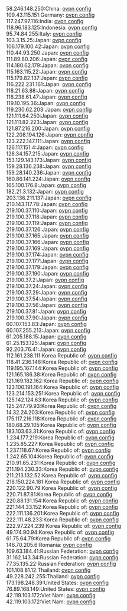 58.246.148.250:China: [ovpn config](vpn/58_246_148_250.ovpn)  
109.43.115.151:Germany: [ovpn config](vpn/109_43_115_151.ovpn)  
117.247.97.116:India: [ovpn config](vpn/117_247_97_116.ovpn)  
118.96.183.125:Indonesia: [ovpn config](vpn/118_96_183_125.ovpn)  
95.74.84.255:Italy: [ovpn config](vpn/95_74_84_255.ovpn)  
103.3.15.25:Japan: [ovpn config](vpn/103_3_15_25.ovpn)  
106.179.100.42:Japan: [ovpn config](vpn/106_179_100_42.ovpn)  
110.44.93.250:Japan: [ovpn config](vpn/110_44_93_250.ovpn)  
111.89.80.206:Japan: [ovpn config](vpn/111_89_80_206.ovpn)  
114.180.62.179:Japan: [ovpn config](vpn/114_180_62_179.ovpn)  
115.163.115.22:Japan: [ovpn config](vpn/115_163_115_22.ovpn)  
115.179.82.137:Japan: [ovpn config](vpn/115_179_82_137.ovpn)  
116.222.231.161:Japan: [ovpn config](vpn/116_222_231_161.ovpn)  
118.21.63.88:Japan: [ovpn config](vpn/118_21_63_88.ovpn)  
118.238.61.47:Japan: [ovpn config](vpn/118_238_61_47.ovpn)  
119.10.195.36:Japan: [ovpn config](vpn/119_10_195_36.ovpn)  
119.230.62.203:Japan: [ovpn config](vpn/119_230_62_203.ovpn)  
121.111.64.250:Japan: [ovpn config](vpn/121_111_64_250.ovpn)  
121.111.82.223:Japan: [ovpn config](vpn/121_111_82_223.ovpn)  
121.87.216.200:Japan: [ovpn config](vpn/121_87_216_200.ovpn)  
122.208.194.126:Japan: [ovpn config](vpn/122_208_194_126.ovpn)  
123.222.147.111:Japan: [ovpn config](vpn/123_222_147_111.ovpn)  
126.117.151.4:Japan: [ovpn config](vpn/126_117_151_4.ovpn)  
126.34.157.215:Japan: [ovpn config](vpn/126_34_157_215.ovpn)  
153.129.143.173:Japan: [ovpn config](vpn/153_129_143_173.ovpn)  
159.28.136.238:Japan: [ovpn config](vpn/159_28_136_238.ovpn)  
159.28.140.236:Japan: [ovpn config](vpn/159_28_140_236.ovpn)  
160.86.141.224:Japan: [ovpn config](vpn/160_86_141_224.ovpn)  
165.100.176.8:Japan: [ovpn config](vpn/165_100_176_8.ovpn)  
182.21.3.132:Japan: [ovpn config](vpn/182_21_3_132.ovpn)  
203.136.211.137:Japan: [ovpn config](vpn/203_136_211_137.ovpn)  
210.143.117.78:Japan: [ovpn config](vpn/210_143_117_78.ovpn)  
219.100.37.110:Japan: [ovpn config](vpn/219_100_37_110.ovpn)  
219.100.37.118:Japan: [ovpn config](vpn/219_100_37_118.ovpn)  
219.100.37.119:Japan: [ovpn config](vpn/219_100_37_119.ovpn)  
219.100.37.126:Japan: [ovpn config](vpn/219_100_37_126.ovpn)  
219.100.37.165:Japan: [ovpn config](vpn/219_100_37_165.ovpn)  
219.100.37.166:Japan: [ovpn config](vpn/219_100_37_166.ovpn)  
219.100.37.169:Japan: [ovpn config](vpn/219_100_37_169.ovpn)  
219.100.37.174:Japan: [ovpn config](vpn/219_100_37_174.ovpn)  
219.100.37.177:Japan: [ovpn config](vpn/219_100_37_177.ovpn)  
219.100.37.179:Japan: [ovpn config](vpn/219_100_37_179.ovpn)  
219.100.37.190:Japan: [ovpn config](vpn/219_100_37_190.ovpn)  
219.100.37.2:Japan: [ovpn config](vpn/219_100_37_2.ovpn)  
219.100.37.24:Japan: [ovpn config](vpn/219_100_37_24.ovpn)  
219.100.37.29:Japan: [ovpn config](vpn/219_100_37_29.ovpn)  
219.100.37.54:Japan: [ovpn config](vpn/219_100_37_54.ovpn)  
219.100.37.56:Japan: [ovpn config](vpn/219_100_37_56.ovpn)  
219.100.37.81:Japan: [ovpn config](vpn/219_100_37_81.ovpn)  
219.100.37.90:Japan: [ovpn config](vpn/219_100_37_90.ovpn)  
60.107.153.83:Japan: [ovpn config](vpn/60_107_153_83.ovpn)  
60.107.255.213:Japan: [ovpn config](vpn/60_107_255_213.ovpn)  
61.205.188.15:Japan: [ovpn config](vpn/61_205_188_15.ovpn)  
61.25.153.125:Japan: [ovpn config](vpn/61_25_153_125.ovpn)  
92.203.76.41:Japan: [ovpn config](vpn/92_203_76_41.ovpn)  
112.161.238.111:Korea Republic of: [ovpn config](vpn/112_161_238_111.ovpn)  
118.41.236.148:Korea Republic of: [ovpn config](vpn/118_41_236_148.ovpn)  
119.195.167.144:Korea Republic of: [ovpn config](vpn/119_195_167_144.ovpn)  
121.165.186.38:Korea Republic of: [ovpn config](vpn/121_165_186_38.ovpn)  
121.169.182.162:Korea Republic of: [ovpn config](vpn/121_169_182_162.ovpn)  
123.100.191.164:Korea Republic of: [ovpn config](vpn/123_100_191_164.ovpn)  
123.214.153.251:Korea Republic of: [ovpn config](vpn/123_214_153_251.ovpn)  
125.142.124.63:Korea Republic of: [ovpn config](vpn/125_142_124_63.ovpn)  
125.247.79.93:Korea Republic of: [ovpn config](vpn/125_247_79_93.ovpn)  
14.32.24.203:Korea Republic of: [ovpn config](vpn/14_32_24_203.ovpn)  
175.117.216.118:Korea Republic of: [ovpn config](vpn/175_117_216_118.ovpn)  
180.68.29.105:Korea Republic of: [ovpn config](vpn/180_68_29_105.ovpn)  
183.103.63.31:Korea Republic of: [ovpn config](vpn/183_103_63_31.ovpn)  
1.234.177.219:Korea Republic of: [ovpn config](vpn/1_234_177_219.ovpn)  
1.235.85.227:Korea Republic of: [ovpn config](vpn/1_235_85_227.ovpn)  
1.237.118.67:Korea Republic of: [ovpn config](vpn/1_237_118_67.ovpn)  
1.242.65.104:Korea Republic of: [ovpn config](vpn/1_242_65_104.ovpn)  
210.91.65.231:Korea Republic of: [ovpn config](vpn/210_91_65_231.ovpn)  
211.194.230.33:Korea Republic of: [ovpn config](vpn/211_194_230_33.ovpn)  
211.213.132.52:Korea Republic of: [ovpn config](vpn/211_213_132_52.ovpn)  
218.150.224.181:Korea Republic of: [ovpn config](vpn/218_150_224_181.ovpn)  
220.122.90.79:Korea Republic of: [ovpn config](vpn/220_122_90_79.ovpn)  
220.71.87.81:Korea Republic of: [ovpn config](vpn/220_71_87_81.ovpn)  
220.88.131.154:Korea Republic of: [ovpn config](vpn/220_88_131_154.ovpn)  
221.144.33.152:Korea Republic of: [ovpn config](vpn/221_144_33_152.ovpn)  
222.111.136.201:Korea Republic of: [ovpn config](vpn/222_111_136_201.ovpn)  
222.111.48.233:Korea Republic of: [ovpn config](vpn/222_111_48_233.ovpn)  
222.97.224.239:Korea Republic of: [ovpn config](vpn/222_97_224_239.ovpn)  
49.174.90.94:Korea Republic of: [ovpn config](vpn/49_174_90_94.ovpn)  
61.75.64.79:Korea Republic of: [ovpn config](vpn/61_75_64_79.ovpn)  
146.70.205.6:Romania: [ovpn config](vpn/146_70_205_6.ovpn)  
109.63.184.41:Russian Federation: [ovpn config](vpn/109_63_184_41.ovpn)  
31.162.143.34:Russian Federation: [ovpn config](vpn/31_162_143_34.ovpn)  
77.35.135.22:Russian Federation: [ovpn config](vpn/77_35_135_22.ovpn)  
101.108.81.12:Thailand: [ovpn config](vpn/101_108_81_12.ovpn)  
49.228.242.255:Thailand: [ovpn config](vpn/49_228_242_255.ovpn)  
173.198.248.39:United States: [ovpn config](vpn/173_198_248_39.ovpn)  
76.89.168.149:United States: [ovpn config](vpn/76_89_168_149.ovpn)  
42.119.103.172:Viet Nam: [ovpn config](vpn/42_119_103_172.ovpn)  
42.119.103.172:Viet Nam: [ovpn config](vpn/42_119_103_172.ovpn)  
